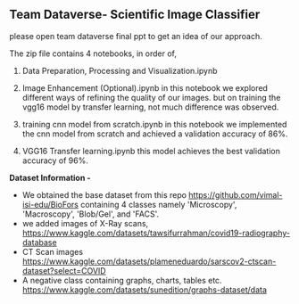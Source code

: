 Team Dataverse- Scientific Image Classifier 
--------------------------------------------
please open team dataverse final ppt to get an idea of our approach.

The zip file contains 4 notebooks, in order of,
1) Data Preparation, Processing and Visualization.ipynb

2) Image Enhancement (Optional).ipynb 
 in this notebook we explored different ways of refining the quality of our images.
 but on training the vgg16 model by transfer learning, not much difference was observed.

3) training cnn model from scratch.ipynb
 in this notebook we implemented the cnn model from scratch and achieved a validation accuracy of 86%. 

4) VGG16 Transfer learning.ipynb
 this model achieves the best validation accuracy of 96%.

**Dataset Information -**
* We obtained the base dataset from this repo https://github.com/vimal-isi-edu/BioFors containing 4 classes namely 'Microscopy', 'Macroscopy', 'Blob/Gel', and 'FACS'.
* we added images of X-Ray scans, https://www.kaggle.com/datasets/tawsifurrahman/covid19-radiography-database
* CT Scan images https://www.kaggle.com/datasets/plameneduardo/sarscov2-ctscan-dataset?select=COVID
* A negative class containing graphs, charts, tables etc. https://www.kaggle.com/datasets/sunedition/graphs-dataset/data

